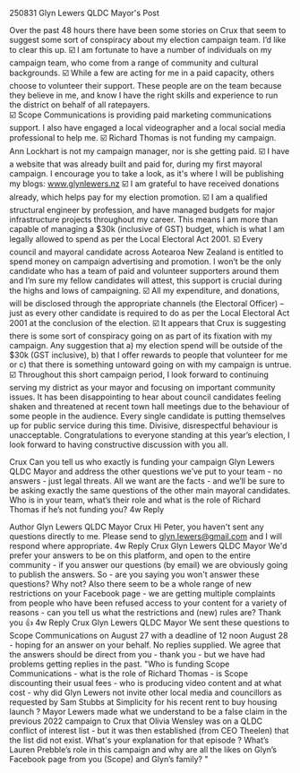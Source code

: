 250831
Glyn Lewers QLDC Mayor's Post

Over the past 48 hours there have been some stories on Crux that seem to suggest some sort of conspiracy about my election campaign team. I’d like to clear this up.
 ☑️ I am fortunate to have a number of individuals on my campaign team, who come from a range of community and cultural backgrounds. 
☑️ While a few are acting for me in a paid capacity, others choose to volunteer their support. These people are on the team because they believe in me, and know I have the right skills and experience to run the district on behalf of all ratepayers.   
☑️ Scope Communications is providing paid marketing communications support. I also have engaged a local videographer and a local social media professional to help me. 
☑️ Richard Thomas is not funding my campaign. Ann Lockhart is not my campaign manager, nor is she getting paid. 
☑️ I have a website that was already built and paid for, during my first mayoral campaign. I encourage you to take a look, as it's where I will be publishing my blogs:  www.glynlewers.nz 
☑️ I am grateful to have received donations already, which helps pay for my election promotion. 
☑️ I am a qualified structural engineer by profession, and have managed budgets for major infrastructure projects throughout my career. This means I am more than capable of managing a $30k (inclusive of GST) budget, which is what I am legally allowed to spend as per the Local Electoral Act 2001. 
☑️ Every council and mayoral candidate across Aotearoa New Zealand is entitled to spend money on campaign advertising and promotion. I won’t be the only candidate who has a team of paid and volunteer supporters around them and I’m sure my fellow candidates will attest, this support is crucial during the highs and lows of campaigning.
☑️ All my expenditure, and donations, will be disclosed through the appropriate channels (the Electoral Officer) – just as every other candidate is required to do as per the Local Electoral Act 2001 at the conclusion of the election. 
☑️ It appears that Crux is suggesting there is some sort of conspiracy going on as part of its fixation with my campaign. Any suggestion that a) my election spend will be outside of the $30k (GST inclusive), b) that I offer rewards to people that volunteer for me or c) that there is something untoward going on with my campaign is untrue. 
☑️ Throughout this short campaign period, I look forward to continuing serving my district as your mayor and focusing on important community issues. 
It has been disappointing to hear about council candidates feeling shaken and threatened at recent town hall meetings due to the behaviour of some people in the audience. Every single candidate is putting themselves up for public service during this time. Divisive, disrespectful behaviour is unacceptable. Congratulations to everyone standing at this year’s election, I look forward to having constructive discussion with you all.

Crux
Can you tell us who exactly is funding your campaign Glyn Lewers QLDC Mayor and address the other questions we’ve put to your team - no answers - just legal threats. All we want are the facts - and we’ll be sure to be asking exactly the same questions of the other main mayoral candidates. Who is in your team, what’s their role and what is the role of Richard Thomas if he’s not funding you?
4w
Reply

Author
Glyn Lewers QLDC Mayor
Crux Hi Peter, you haven't sent any questions directly to me. Please send to glyn.lewers@gmail.com and I will respond where appropriate.
4w
Reply
Crux
Glyn Lewers QLDC Mayor We'd prefer your answers to be on this platform, and open to the entire community - if you answer our questions (by email) we are obviously going to publish the answers. So - are you saying you won't answer these questions? Why not? Also there seem to be a whole range of new restrictions on your Facebook page - we are getting multiple complaints from people who have been refused access to your content for a variety of reasons - can you tell us what the restrictions and (new) rules are? Thank you 👍
4w
Reply
Crux
Glyn Lewers QLDC Mayor We sent these questions to Scope Communications on August 27 with a deadline of 12 noon August 28 - hoping for an answer on your behalf. No replies supplied. We agree that the answers should be direct from you - thank you - but we have had problems getting replies in the past. "Who is funding Scope Communications - what is the role of Richard Thomas - is Scope discounting their usual fees - who is producing video content and at what cost - why did Glyn Lewers not invite other local media and councillors as requested by Sam Stubbs at Simplicity for his recent rent to buy housing launch ? Mayor Lewers made what we understand to be a false claim in the previous 2022 campaign to Crux that Olivia Wensley was on a QLDC conflict of interest list - but it was then established (from CEO Theelen) that the list did not exist. What's your explanation for that episode ? What’s Lauren Prebble’s role in this campaign and why are all the likes on Glyn’s Facebook page from you (Scope) and Glyn’s family? "